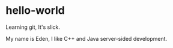 # hello-world
Learning git, It's slick.

My name is Eden, I like C++ and Java server-sided development.
